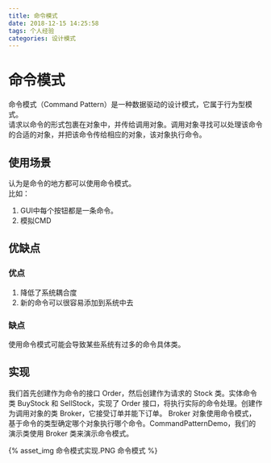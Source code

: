 ```yaml
---
title: 命令模式
date: 2018-12-15 14:25:58
tags: 个人经验
categories: 设计模式
---
```


# 命令模式

命令模式（Command Pattern）是一种数据驱动的设计模式，它属于行为型模式。  
请求以命令的形式包裹在对象中，并传给调用对象。调用对象寻找可以处理该命令的合适的对象，并把该命令传给相应的对象，该对象执行命令。

## 使用场景

认为是命令的地方都可以使用命令模式。  
比如：
1. GUI中每个按钮都是一条命令。
2. 模拟CMD

## 优缺点

### 优点

1. 降低了系统耦合度
2. 新的命令可以很容易添加到系统中去

### 缺点

使用命令模式可能会导致某些系统有过多的命令具体类。

## 实现

我们首先创建作为命令的接口 Order，然后创建作为请求的 Stock 类。实体命令类 BuyStock 和 SellStock，实现了 Order 接口，将执行实际的命令处理。创建作为调用对象的类 Broker，它接受订单并能下订单。
Broker 对象使用命令模式，基于命令的类型确定哪个对象执行哪个命令。CommandPatternDemo，我们的演示类使用 Broker 类来演示命令模式。

{% asset_img 命令模式实现.PNG 命令模式 %}